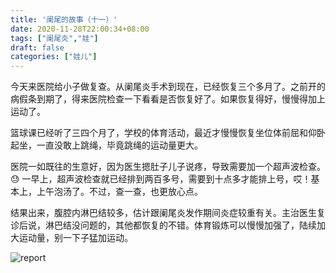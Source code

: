 ```yaml
---
title: '阑尾的故事（十一）'
date: 2020-11-28T22:00:34+08:00
tags: ["阑尾炎","娃"]
draft: false
categories: ["娃儿"]
---
```

今天来医院给小子做复查。从阑尾炎手术到现在，已经恢复三个多月了。之前开的病假条到期了，得来医院检查一下看看是否恢复好了。如果恢复得好，慢慢得加上运动了。

篮球课已经听了三四个月了，学校的体育活动，最近才慢慢恢复坐位体前屈和仰卧起坐，一直没敢上跳绳，毕竟跳绳的运动量更大。

医院一如既往的生意好，因为医生摁肚子儿子说疼，导致需要加一个超声波检查。😓
一早上，超声波检查就已经排到两百多号，需要到十点多才能排上号，哎！基本上，上午泡汤了。不过，查一查，也更放心点。

结果出来，腹腔内淋巴结较多，估计跟阑尾炎发作期间炎症较重有关。主治医生复诊后说，淋巴结没问题的，其他都恢复的不错。体育锻炼可以慢慢加强了，陆续加大运动量，别一下子猛加运动。

![report](https://i.imgur.com/xGP0OlF.jpg)




